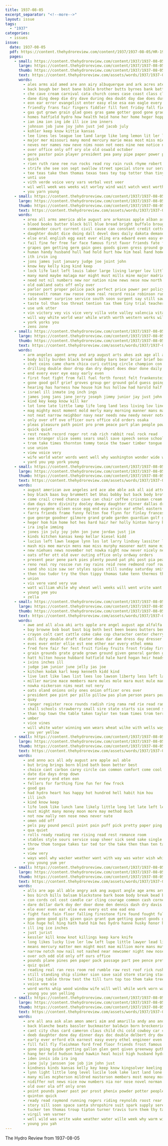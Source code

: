```yaml
---
title: 1937-08-05
excerpt_separator: "<!--more-->"
layout: issue
tags:
  - "1937"
categories:
  - issues
issue:
  date: 1937-08-05
  pdf: https://content.thehydroreview.com/content/1937/1937-08-05/HR-1937-08-05.pdf
  pages:
    - small: https://content.thehydroreview.com/content/1937/1937-08-05/small/HR-1937-08-05-01.jpg
      large: https://content.thehydroreview.com/content/1937/1937-08-05/large/HR-1937-08-05-01.jpg
      thumb: https://content.thehydroreview.com/content/1937/1937-08-05/thumbnails/HR-1937-08-05-01.jpg
      text: https://content.thehydroreview.com/assets/words/1937/1937-08-05/HR-1937-08-05-01.txt
      words:
        - ales arms aid amed are ann airy albuquerque and ark acres ater anonymous ald als albers ane antonio alas austin aca all ana addi alka aman aya acre august
        - back bough ber best bane bible brother butts byrnes bank battles but bie barber bachelor board buckner ball brewer bluff begun berka bottle bryan bob bean been boucher biss berge bowens brought bare bennett body broadway bran bring bigger band bandy boca basting bethel bole bunk better bunker began bros born bonus boy
        - che cave cream carnival cata church cones case coast class clarence comes caddo cleo cohen calas cart con come cash cant coe came conway city collier cheer cal close canton call chester coffee champlin cedar company change counts catching cost cee common camp claude colorado cau cake clinton
        - dane ding deep die dry dave during dea doubt day dae does dus duy dust delores dallas davi davidson december deal denier dress daily death
        - eon ear error evangelist enter easy else esa ean eagle every eld end ellis ever
        - friendly frans fair fingers fiddler fill font friday fall fie few flansburg farm far from fess felt farmer friends free furnish floy fire frost frid felis field for first felton fleishman
        - gas gut grown grain glad goes gras game gotter good gone grade gan given garvey galves glidewell gest gia grass
        - homes hatfield hydro how health heid hone her home heger hopper hugh hurt hardy howe hem hand has homer held house hafer humes hot him hoa hare hae herndon high houst hughes had haga han hen hotter head hunt
        - ian ima ion ing ide ill ice ino inners
        - johnson job june joy john just jed jacob july
        - kohler keep know kittie kansas
        - lee lines les league loe land large like long lemon lit ler left lawton life light late lakes line los lak leo list lows loss last lake lis lie
        - major mer missouri many mond mercury marie meas most miss mies monday men mon mela members mall mans mae male morning main might mountain meal march mount mesa mould matter ming more montas made may
        - neves ner names now neve nims noon not nees nine nee notice name numbers new needs nest november north neels night
        - over office only off ory ole old oswald october
        - pere pastor pain player president pea pany pipe paper power present patria pai pace pesto part pages pet parker poe pay pel pete perfect pitzer price
        - quick
        - rien ruth rane ree run rocks read roy rain rusk rhyme robert rounds rather ridenour redwing redwood reading reefer roe
        - strife she see son sept swallow street special store sur sera saturday sage school sever saad solo shor spies sale sill swe standard sina stow show still souther sweet station say small silver salts san sata second story sot shady sprinkles sell sat star supe spring sham spanish sop sing scott sahn send sons song saye shows sas seed stockton stand stock sea said sor springs seer soe sang soon smith stage space simpson sleep sie sister sand stops sales scot september six sunday seiner set state
        - tee teas take then thomas texas tees tey top totter than tiny tailor teepe thal trip the tea them thurs tor toto thing tha talk tes tipp ton tie tho tune tas ted travis teat too
        - unti use
        - vith verde voice very vars verbal vest veer
        - wil well week wos weeks wit worley wind wait watch west worth wan war ways was wyatt with weatherford want work wells while way wat walter white will welding went won winner wife winfield water
        - you yarn young
    - small: https://content.thehydroreview.com/content/1937/1937-08-05/small/HR-1937-08-05-02.jpg
      large: https://content.thehydroreview.com/content/1937/1937-08-05/large/HR-1937-08-05-02.jpg
      thumb: https://content.thehydroreview.com/content/1937/1937-08-05/thumbnails/HR-1937-08-05-02.jpg
      text: https://content.thehydroreview.com/assets/words/1937/1937-08-05/HR-1937-08-05-02.txt
      words:
        - area all arms america able august are arkansas apple alban army acres addi anna agri adams amer ameri american and
        - blood books butter block bill blue bread bright buffalo brought battle been break breeding barcelona back border but buy bate bring blot bridge bear blank boettiger book below buyers bruckart big blush bins brief brow both bitter board best barkley bloom
        - commander court current civil cause can constant credit cotton cream come china cellar chow call coach chi congress came courage corn calm cellars carry close chang conser cover council chance cal care comment courts citizen church case comes cleveland change churn certain cordell con cost college city corpora cen cool clear cobb
        - daughter doubt dice doing dall devel does daily dakota demand day dents dry deal drew during danger days ditch dent done drain dust down death diers dairy dawn davis due darling dame dewey
        - else eral english egg east ever eling era edward even easy every elliott edin eye early
        - fail fine fer free far face famous first favor friends fate franklin finger francisco front for farm full fire flood found farms franco from fair fought fall francos few
        - grapes gen getting germ gain goes goods given gress ground gentleman grown grow guns george gallant govern glass gate going gold gas gains
        - human handy husband hull had hold hurt how him heal hand home heart held handsome hin hoover holding house heit hang hundred has hens hot hay hydro head high her
        - ith irvin ing
        - jons james just january judge joe joint john
        - know key kelly king kind keep
        - lock life last left louis labor large living larger lov little lead lines leader long land loss look lady lot lamb like loyal low level lack law late lower ley lace latter likely lusty lay live label line leaders
        - many mand maybe malaga mar might must mills mine major madrid milk myra men miles most more middle means mire made marking main mighty may mein moat miss mineral mcintyre male mean ming mai missouri market maid madigan members mer much
        - need not nil numbers new nor nation nine news nese now north nat nance near nel never ner necessary
        - old oakland oats off only over
        - parlor port proper police pack perfect price power per policy post pro persons poo paper patrick person point press points piece pop place planes public prest pounds president plants picket poppa pretty pay peels pagel plant past plan pen present plenty poor pope pick
        - roosevelt roman raw roose room real record rosie robinson run range ran ross roll rain red rate rocks
        - sale summer surprise service south soon surgent say still saw set supply ship star six start sur sung sun summ southern sands shelter sum states salvage salary strike small senior spring steel size sons stocks stock stalk special school share stephen spanish seek stage senator see store save seems sway side swarm sample streets stand show such state said sui shy sprang sol salts station spencer shall story salt spare session short season shell surplus space seem she sen striker suits sera sell sides
        - taste tol than too threat tention tax them tiny trial teacher town take terrible ten toward trees tay try thing thor tain tack tam tear tanks thou ties tell touch tee then times the
        - use unk utter
        - vin victory vey vis vice very villa vote valley valencia vital
        - will way white world wear while wrath worth western works william washington want worlds wash wages west writer wallace wild waterloo weeks wake week wagner water work won words warm with wall window wheat well wal war write weather went wearing wind was
        - york yorks you
        - zens zone
    - small: https://content.thehydroreview.com/content/1937/1937-08-05/small/HR-1937-08-05-03.jpg
      large: https://content.thehydroreview.com/content/1937/1937-08-05/large/HR-1937-08-05-03.jpg
      thumb: https://content.thehydroreview.com/content/1937/1937-08-05/thumbnails/HR-1937-08-05-03.jpg
      text: https://content.thehydroreview.com/assets/words/1937/1937-08-05/HR-1937-08-05-03.txt
      words:
        - arm angeles agent army and arp august arts akes ask age all armour are
        - body billy burden black bread bobby bars bear briar brief bore book both brand been bright back ball beau bean bell blind bigger big best bears bout burgess brings but box beams boy blue brim
        - chet coins came charm chica curi cutting circle champion con cock clay cant clear cause christmas cost chill cerise can come clock coin class close coleman character course
        - drilling double door drop dan dry depot does dear done daily doubt dresser down divine douglas duty day
        - end every ever eye easy early even
        - first foot fight from fall fuel forth forest felt frankenstein fever fast floor farmer freedom folly flowers for
        - gone good golf grief groves group ger ground gold guess going grass green
        - hearing has harness how house him hus hollow had harold half hook heard hydro head hard her holes heaven hope hes home high happy hunt haid
        - israel ill inmate ing inch ings
        - james jong jans jane jerry joseph jimmy junior jay just john
        - kind key keep know kill ker
        - lot lone late little lamp life long land less living lov line laws large lit later lions longer look lesson light level low lon loud louder larger lay learned like
        - mag mighty most moment mold merly many morning manner mans marvel miles muskrat made matter medal mas moody mink man more mark malloch mean may much must morrow match makin master method manna means
        - not neat narrow neighbor navy near needs new needy never note now nations nest ney need ness
        - only over off ove officer ours office old orders osaka
        - pleas pleasure path point pro prem peace part plan people power poor proper peo patch pass press peters price perfect process parker pool proven pay peter
        - quick quiet
        - rest reach record roger rot rab rich rabbit real rock read
        - see stranger slice seems sears small save speech sense school sammy scarf senior setting shoulders stone stamps supply sing service such sills shook still stake second surface seek saw spring say stove states sewing sabbath stroke set staring send shown she seen shake swarm subject sweet string search smiling self six straight steel sleep score strong signal short silence said side
        - trom take times thornton tommy tonie the tower timber tongue tonic troupe then top too tones tone tell takes train thing treme taste talk tor than toward topic them trunk
        - use union
        - view voice very
        - wife world water words went well why washington wonder wide whitman wait with wall western work walks write wat weary will was wilhelm worth white wings watch ways walk way weight wood
        - yard you yep york young
    - small: https://content.thehydroreview.com/content/1937/1937-08-05/small/HR-1937-08-05-04.jpg
      large: https://content.thehydroreview.com/content/1937/1937-08-05/large/HR-1937-08-05-04.jpg
      thumb: https://content.thehydroreview.com/content/1937/1937-08-05/thumbnails/HR-1937-08-05-04.jpg
      text: https://content.thehydroreview.com/assets/words/1937/1937-08-05/HR-1937-08-05-04.txt
      words:
        - august american ave angeles ard ace abe able ask all aid atter alva alois austin are aries amarillo and aday
        - boy black baas buy brummett bet bhai bobby but back body brother born boucher barley bill bloom bud branson bie business bran bring better been bel
        - come crail creed chance cave can chair coffee crissman cream che clifford choice charles car clinton cotton carol cold carver city cant church cooler colorado comfort caddo chet corn comes canyon county cry
        - dam days dore divinity dooley dewey daughter dinner dallas drinks doing death dan done day denham dyer
        - every eugene eileen esse egg end eva ervin ear ethel eastern ene ella eto
        - farra friends frame funny felton foe flynn for finley frances fort from far figures fan friday farrell fam few first ford frank
        - gue george goodner gilmore grand grade garden guardian golf golden grandson gallina guest good gee gone glad
        - heger hom him home hot hes hard hair her holly hinton harry hart herndon hydro hatfield hed hee heineman hines held heart hall hen had has howard hamilton heres how hogan
        - ira ingle imming
        - jones jin july joy john jon june jordan just jim
        - kinds kitchen kansas keep kellar kiesel kidd
        - lucius left lawn league lynn los lot larry lindsey lassiter like louis lea lyons legion learn long lorene let lows leonard
        - mash mis mee marvin mens mae miss murphy masoner matt mane miller marcrum more memory mattie monday mangum mett much members man men melvin most morning many made mccullock major mexico
        - new niehues news november not nowka night now never nicely need noel
        - oats offer ott old over outing office only ordway orders
        - present pear pene park pies plenty pound pat phi post pia pea people pei pearl pace peoples per press pitzer pan price place
        - reno real roy roscoe run ray rains reid rene redmond roof rowland rowan ross res rin
        - sand sho size saw ser styles spies still sunday saturday smith said sie sill sedan stockton sok seen skill scot scott sas sons sophia sox sor service store son selling short sam stole she seven state second star school sister sale seem sells sage shelton
        - then too tudor try the thon tippy thomas take tenn thermos thet times texas than turner toe trip trull trinidad turn tien trout them
        - union
        - vis vere vand very vue
        - watt william while why wheat well weeks will went write want week wil worth with weatherford water way was wayne world williams wheel weather
        - young yee you
        - zella
    - small: https://content.thehydroreview.com/content/1937/1937-08-05/small/HR-1937-08-05-05.jpg
      large: https://content.thehydroreview.com/content/1937/1937-08-05/large/HR-1937-08-05-05.jpg
      thumb: https://content.thehydroreview.com/content/1937/1937-08-05/thumbnails/HR-1937-08-05-05.jpg
      text: https://content.thehydroreview.com/assets/words/1937/1937-08-05/HR-1937-08-05-05.txt
      words:
        - awe and all alva aki arts apple are angel august age alfalfa ane art ave ani
        - bay browne bob boat bast big both best been beans butters bend bars box bread board beats beets bonnet boucher bouche book bryson butter but bee bull bird boa black barley bill ber bett boys brood bir bolls
        - crayon colt cant cattle coke cake cop character center cherry card coy clover carruth coe con crane close cee corn county china colts cashaw cane chas cott coit cabbage cotton champion coes cody city cartwright chet class caddo coder
        - doll duty double draft dieter dean dar dam dress day dresser days during date
        - eves ever enter ellie est ene ether ear every ethel emma
        - fred fore fair fer fest fruit finley fruits frost friday first fried fake farm fan flowers from frida firm flower free for fares
        - grain grounds grate grade grown ground given general garden grail grapes grape group glass gane griffin
        - hatt hilton house hubbard hatfield hale hard hogan heir heads hydro half hume halt home hands hait hour hand hull henry hag helfer halter hest hora horse head
        - ivins inches ill
        - judge jam junior june jelly jas joe
        - kitchen kodak karl keep kenneth kidd kind
        - live last like laws list lees loo lawson liberty less left large lund life layer
        - miller marine mace members mare mules mole mara must mule mango may miss montgomery maue milo money more mile man made mar mete market maize main
        - nowka nickerson nims neat not nery
        - oats oland onions only ones onion officer ores over
        - president pee pint per pillo pillow pas plum person pears pear pickles pencil pam peck painting pan phipps pop pure piece peach pork place pickle pine peaches pratt poland plate plenty peppers poke page pon part
        - quay
        - ranger register rece rounds radish ring rama red rie read ram
        - shall schools strawberry small sire state starts six second sweet shade suit stallion space seeds show such short saturday she ship session seat servant sack sus stockton still subject shown soon samples special sac sino sketch slemp stock see sample seis sae stange shir stops september sees stalls sar sow score smith snow sept set saad
        - than top town the table taken taylor ten team times trom terrell tose them thomas tue till
        - umber
        - vice vines
        - will white water winning won wears wheat wilke with wells wayne work
        - you yer yellow
    - small: https://content.thehydroreview.com/content/1937/1937-08-05/small/HR-1937-08-05-06.jpg
      large: https://content.thehydroreview.com/content/1937/1937-08-05/large/HR-1937-08-05-06.jpg
      thumb: https://content.thehydroreview.com/content/1937/1937-08-05/thumbnails/HR-1937-08-05-06.jpg
      text: https://content.thehydroreview.com/assets/words/1937/1937-08-05/HR-1937-08-05-06.txt
      words:
        - and anno acs all ady august are apple aul able
        - but bring brings born blind bath boon better best
        - choice cant carbon carey circle can common comfort come cool canta chic
        - date die days drop down
        - ever every end eten eon
        - fellers for farthing fine fun fer few frock
        - good gas
        - had hydro heart has happy hot hundred hell habit him hou
        - ill inch
        - kind know keep
        - life look like lunch lane likely little long lot late left let ling
        - must might many money moon more may method much
        - not now nally nen nose news never nate
        - omen odd off
        - pels pay pound pencil point pain puff pick pretty paper ping
        - qua quiet
        - rolls ready reading ree rising read rest romance room
        - stables style sours service soap sheer sick send sake single season still sleep soon sewing salts son scotch start sees size such swiss summer
        - throw thom tongue takes tar ted tor the take then than ten taken try tanks tighe tour too them tera treat
        - use
        - view very
        - ways wool why wacker weather want with way was water wish while will
        - you young yum yer
    - small: https://content.thehydroreview.com/content/1937/1937-08-05/small/HR-1937-08-05-07.jpg
      large: https://content.thehydroreview.com/content/1937/1937-08-05/large/HR-1937-08-05-07.jpg
      thumb: https://content.thehydroreview.com/content/1937/1937-08-05/thumbnails/HR-1937-08-05-07.jpg
      text: https://content.thehydroreview.com/assets/words/1937/1937-08-05/HR-1937-08-05-07.txt
      words:
        - alls are ago all able angry ask ang august angle age arms arm and agen
        - bos birch bills balsam blackstone bark boom body break bead but birth bear burn bellanca blind blot bier blown both bench beat big bodily better breath black biel bay bar bony box been bleak began bank byron back
        - con cords col cost candle car cling courage common cash corner cold cord cause cheese court can cream chi clare came corporal cor come chair craig courier cellar company cloud cabin
        - dare dollar dark doy der door done den dennis dash dry davis doing down day deal days does
        - elo ever even ear else eve every est ene ead eno
        - fight fast fain floor falling firestone fire found fought full felt from first fewer few for fail figures fellows fuse faster faint frances front fall
        - gon gone good gits given gain grant gum getting guest goods gale gold grab
        - hie huge hol hing hath hand him hes hydro hanne husky honor halt hands had holding half haze hill head her hole hundred human happy honeywell how home hunt heard hua hard high
        - ill ing ice inches
        - just jurist
        - kessler kill know knot killings keep kare knife
        - long likes lucky live ler low left lupe little lawyer lead light like lovett lit last lode lighten lake line louder late law lighter legal life
        - means mercury matter men might most mae million more mans mutter minor money made mcdougle mis manner much may moment mon mail miles meal morning man mowery mouse must
        - narrow notch now nail not nashed near newcomer night new nose need news northup
        - over och odd old only off ours office
        - pounds plane pines pen paper pack passage part pee pence pretty page patricia pepper pinc place pos ping planes patri person pine peer pers passer pie pat pile process per path philo poles past
        - quiz quiet
        - reading real ran ress room red rumble raw rest roof rick rush rang reel river roar round rail run rose rosalie rudder radio
        - still standing ship slinker sion save said storm staring start sus store swing see states service six sill saturday saw sprang silence supply step slice shou set side speed second steady sen small stick she shall sed shove story safe seat sam slow surprise smell salt smoke show sells sir struck spell say shook snow sides spark standard
        - telling table throw test the till turn top too them take tree try tough tarlton teepe tricia thick tor tag tatters tame trom than then trip tortora tory toward tell taken thing tiny ten
        - voice vee vie
        - word works whip wood window wife will well while work worn warren was welter william water wall warrens went wellington with wait words why week
        - young you yon yelling
    - small: https://content.thehydroreview.com/content/1937/1937-08-05/small/HR-1937-08-05-08.jpg
      large: https://content.thehydroreview.com/content/1937/1937-08-05/large/HR-1937-08-05-08.jpg
      thumb: https://content.thehydroreview.com/content/1937/1937-08-05/thumbnails/HR-1937-08-05-08.jpg
      text: https://content.thehydroreview.com/assets/words/1937/1937-08-05/HR-1937-08-05-08.txt
      words:
        - are all ana ask alan amon ameri aim and amarillo andy ano andrew arkansas august alert albert ather
        - back blanche beats bassler buckmaster baldwin born breckenridge bus been book baby bring beadle brought bickell busi bickel ben business brother bill but board bros barney borchert betty big
        - cant city chas card cameron claus child chi cold cowboy car cala cole copper christmas cool corn coach con chairs care came cream charles carruth cane clarence claflin christine cee call carl circle cone can carolyn comfort come
        - deeb daughter done day dinner days doc double delbert dry does driver doyle dad dickey den dorris
        - early ever erford elk earnest easy every ethel engineer even ens ellinwood ella end eastern ellis elsie ery
        - fill fall fly fleishman ford fred floor friends frost famous folks finley felis falls fam friday feathers fruit for from foot found flood fon fell franklin flakes first fort forget front
        - gone going guide getting gallon glen gent given greenway guthrie golden grain gines guy guest gear glass good gallina
        - hang her held hudson hand hawkin heal hoist high husband hydro hughes hard hook hines hatfield hen hot home henry hampshire had hatter hoar has happy hogan
        - iden innis ida ira ing
        - jane july janssen joe job jim john just
        - kindness kinds kansas kelly key keep know kingsolver keeling
        - lynn light little long level lucile look lake last land lone love lionel left leonard los living line live large lakes lahoma ling like lights less lucius
        - many miles mcpherson mildred masterson members most money morelock meal must maw marguerite mas missouri more man maud mae mcanally men mis may monday miss merritt much match market melissa mexico miller made
        - nidiffer not news nice now numbers nia nor nose novel norman nephew new never
        - old over ola off only oren
        - point pounds power past per prost phenix powder potter people patience parcels present part park place page pride pay pas pope plenty
        - quinton quick
        - ready read raymond running rogers riding reynolds roost rear raw real robert rock route rode ray rings rain
        - story sill soon space santa shropshire suit spark supply serene sin sat smith six still son saving saturday swell seiberling states special show stay sandlin sweeney summer school sons sale standing saw single senator sister stockton sal sunday seems schroder sud sewing service shown station stilts stand standard small switch see signal sumner shipp shows she sell sudo
        - tucker ten thomas troup tipton turner travis turn them thy takes thing tin too tom tho than tears tindall table tor take torrance taylor then teach thet trip talk texola texas trial toy tenn thur the
        - virgil ven varner
        - well wild was write wake weather water wille week why warm window with way weeks world weatherford winter wanta wheat while wee weare word willard woods went will want
        - young you yah
---
```


The Hydro Review from 1937-08-05

<!--more-->

